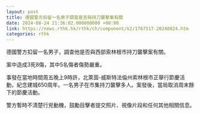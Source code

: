 ```yaml
---
layout: post
title: 德國警方扣留一名男子調查是否與持刀襲擊案有關
date: 2024-08-24 21:36:02.000000000 +08:00
link: https://news.rthk.hk/rthk/ch/component/k2/1767517-20240824.htm
categories: rthk
---
```


德國警方扣留一名男子，調查他是否與西部索林根市持刀襲擊案有關。

案中造成3死8傷，其中5名傷者傷勢嚴重。
 
事發在當地時間周五晚上9時許，北萊茵-威斯特法倫州索林根市正舉行節慶活動，紀念建城650周年。一名男子在市集持刀襲擊多人。案發後，當局取消周末餘下的節慶活動。

警方暫時不清楚行兇動機，鼓勵目擊者提交照片、視像片段和任何其他相關信息。
